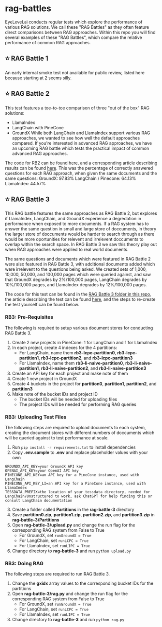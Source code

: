# rag-battles
EyeLevel.ai conducts regular tests which explore the performance of various RAG solutions. We call these "RAG Battles" as they often feature direct comparisons between RAG approaches. Within this repo you will find several examples of these "RAG Battles", which compare the relative performance of common RAG approaches.

## ⭐ RAG Battle 1
An early internal smoke test not available for public review, listed here because starting at 2 seems silly.

## ⭐ RAG Battle 2
This test features a toe-to-toe comparison of three "out of the box" RAG solutions:
- LlamaIndex
- LangChain with PineCone
- GroundX
While both LangChain and LlamaIndex support various RAG approaches, we wanted to see how well the default approaches compared. If you're interested in advanced RAG approaches, we have an upcoming RAG battle which tests the practical impact of common advanced RAG approaches.

The code for RB2 can be found [here](https://drive.google.com/drive/u/0/folders/1l45ljrGfOKsiNFh8QPji2eBAd2hOB51c), and a corresponding article describing results can be found [here](https://www.eyelevel.ai/post/most-accurate-rag). This was the percentage of correctly answered questions for each RAG approach, when given the same documents and the same questions:
GroundX: 97.83%
LangChain / Pinecone: 64.13%
LlamaIndex: 44.57%

## ⭐ RAG Battle 3
This RAG battle features the same approaches as RAG Battle 2, but explores if LlamaIndex, LangChain, and GroundX experience a degredation in performance when exposed to more documents. If a RAG system has to answer the same question in small and large store of doccuments, in theory the larger store of doccuments would be harder to search through as there would be more oportunities for relevent and irrelevent doccuments to overlap within the search space. In RAG Battle 3 we saw this theory play out when RAG approaches were applied to real world documents.

The same questions and documents which were featured in RAG Battle 2 were also featured in RAG Battle 3, with additional documents added which were irrelevent to the questions being asked. We created sets of 1,000, 10,000, 50,000, and 100,000 pages which were queried against, and saw that GroundX degrades by 2%/100,000 pages, LangChain degrades by 10%/100,000 pages, and LlamaIndex degrades by 12%/100,000 pages.

The code for this test can be found in the [RAG Battle 3 folder in this repo](https://github.com/eyelevelai/rag-battles/tree/main/rag-battle-3/tests/RAGBattle3), the article describing the test can be found [here](https://www.eyelevel.ai/post/do-vector-databases-lose-accuracy-at-scale), and the steps to re-create the test yourself can be found below.

### RB3: Pre-Requisites
The following is required to setup various document stores for conducting RAG Battle 3.

1. Create 2 new projects in PineCone: 1 for LangChain and 1 for LlamaIndex
2. In each project, create 4 indexes for the 4 partitions:
    - For LangChain, name them **rb3-lcpc-partition0**, **rb3-lcpc-partition1**, **rb3-lcpc-partition2**, and **rb3-lcpc-partition3**
    - For LlamaIndex, name them **rb3-li-naive-partition0**, **rb3-li-naive-partition1**, **rb3-li-naive-partition2**, and **rb3-li-naive-partition3**
3. Create an API key for each project and make note of them
4. Create 1 new project in GroundX
5. Create 4 buckets in the project for **partition0**, **partition1**, **partition2**, and **partition3**
6. Make note of the bucket IDs and project ID
    - The bucket IDs will be needed for uploading files
    - The project IDs will be needed for performing RAG queries

### RB3: Uploading Test Files
The following steps are required to upload documents to each system, creating the document stores with different numbers of doccuments which will be queried against to test performance at scale.

1. Run `pip install -r requirements.txt` to install dependencies
2. Copy **.env.sample** to **.env** and replace placeholder values with your own
```
GROUNDX_API_KEY=your GroundX API key
OPENAI_API_KEY=your OpenAI API key
PINECONE_API_KEY=an API key for a PineCone instance, used with LangChain
PINECONE_API_KEY_LI=an API key for a PineCone instance, used with LlamaIndex
TESSDATA_PREFIX=the location of your tessdata directory, needed for LangChain/Unstructured to work, ask ChatGPT for help finding this or consult LangChain documentation
```
3. Create a folder called **Partitions** in the **rag-battle-3** directory
4. Save **partition0.zip**, **partition1.zip**, **partition2.zip**, and **partition3.zip** in **rag-battle-3/Partitions**
3. Open **rag-battle-3/upload.py** and change the run flag for the corresponding RAG system from False to True
   - For GroundX, set `runGroundX = True`
   - For LangChain, set `runLCPC = True`
   - For LlamaIndex, set `runLIPC = True`
4. Change directory to **rag-battle-3** and run `python upload.py`

### RB3: Doing RAG
The following steps are required to run RAG Battle 3.

1. Change the **gxidx** array values to the corresponding bucket IDs for the partitions
2. Open **rag-battle-3/rag.py** and change the run flag for the corresponding RAG system from False to True
   - For GroundX, set `runGroundX = True`
   - For LangChain, set `runLCPC = True`
   - For LlamaIndex, set `runLIPC = True`
3. Change directory to **rag-battle-3** and run `python rag.py`

